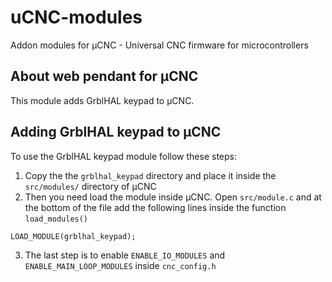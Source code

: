 # uCNC-modules

Addon modules for µCNC - Universal CNC firmware for microcontrollers

## About web pendant for µCNC

This module adds GrblHAL keypad to µCNC.

## Adding GrblHAL keypad to µCNC

To use the GrblHAL keypad module follow these steps:

1. Copy the the `grblhal_keypad` directory and place it inside the `src/modules/` directory of µCNC
2. Then you need load the module inside µCNC. Open `src/module.c` and at the bottom of the file add the following lines inside the function `load_modules()`

```
LOAD_MODULE(grblhal_keypad);
```

3. The last step is to enable `ENABLE_IO_MODULES` and `ENABLE_MAIN_LOOP_MODULES` inside `cnc_config.h`
